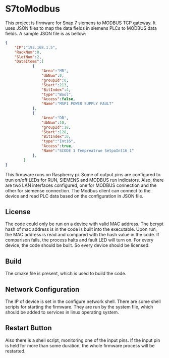 # S7toModbus
This project is firmware for Snap 7 siemens to MODBUS TCP gateway. It uses JSON files to map the data fields in siemens PLCs to MODBUS data fields. A sample JSON file is as bellow:
```JSON
{
	"IP":"192.168.1.5",
	"RackNum":0,
	"SlotNum":2,
	"DataItems":[
			{
				"Area":"MB",
				"dbNum":0,
				"groupId":0,
				"Start":213,
				"BitIndex":4,
				"type":"Bool",
				"Access":false,
				"Name":"MSP1 POWER SUPPLY FAULT"
			},
			{
				"Area":"DB",
				"dbNum":10,
				"groupId":18,
				"Start":128,
				"BitIndex":0,
				"type":"Int16",
				"Access":true,
				"Name":"SCODE 1 Tempreatrue SetpoInt16 1"
			},
		]
}
```
This firmware runs on Raspberry pi. Some of output pins are configured to trun on/off LEDs for RUN, SIEMENS and MODBUS run indicators. Also, there are two LAN interfaces configured, one for MODBUS connection and the other for siemense connection. The Modbus client can connect to the device and read PLC data based on the configuration in JSON file.


## License
The code could only be run on a device with valid MAC address. The bcrypt hash of mac address is in the code is built into the executable. Upon run, the MAC address is read and compared with the hash value in the code. If comparison fails, the process halts and fault LED will turn on. For every device, the code should be built.  So every device should be licensed. 

## Build
The cmake file is present, which is used to build the code.

## Network Configuration
The IP of device is set in the configure network shell. There are some shell scripts for starting the firmware. They are run by the system file, which should be added to services in linux operating system. 

## Restart Button
Also there is a shell script, monitoring one of the input pins. If the input pin is held for more than some duration, the whole firmware process will be restarted. 

